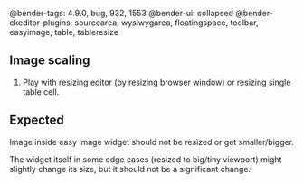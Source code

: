@bender-tags: 4.9.0, bug, 932, 1553
@bender-ui: collapsed
@bender-ckeditor-plugins: sourcearea, wysiwygarea, floatingspace, toolbar, easyimage, table, tableresize

## Image scaling

1. Play with resizing editor (by resizing browser window) or resizing single table cell.

## Expected

Image inside easy image widget should not be resized or get smaller/bigger.

The widget itself in some edge cases (resized to big/tiny viewport) might slightly change its size, but it should not be a significant change.
